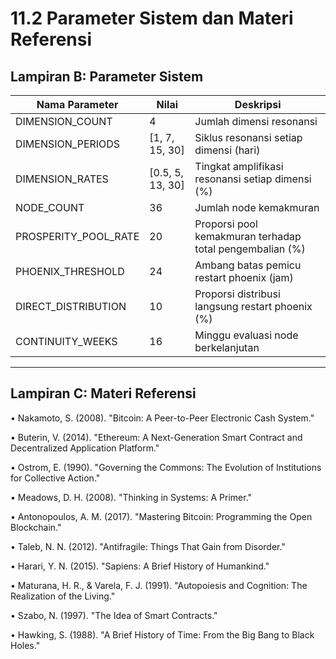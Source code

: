 # 11.2 Parameter Sistem dan Materi Referensi

## Lampiran B: Parameter Sistem

| Nama Parameter | Nilai | Deskripsi |
|---------|------|------|
| DIMENSION_COUNT | 4 | Jumlah dimensi resonansi |
| DIMENSION_PERIODS | [1, 7, 15, 30] | Siklus resonansi setiap dimensi (hari) |
| DIMENSION_RATES | [0.5, 5, 13, 30] | Tingkat amplifikasi resonansi setiap dimensi (%) |
| NODE_COUNT | 36 | Jumlah node kemakmuran |
| PROSPERITY_POOL_RATE | 20 | Proporsi pool kemakmuran terhadap total pengembalian (%) |
| PHOENIX_THRESHOLD | 24 | Ambang batas pemicu restart phoenix (jam) |
| DIRECT_DISTRIBUTION | 10 | Proporsi distribusi langsung restart phoenix (%) |
| CONTINUITY_WEEKS | 16 | Minggu evaluasi node berkelanjutan |

---

## Lampiran C: Materi Referensi

• Nakamoto, S. (2008). "Bitcoin: A Peer-to-Peer Electronic Cash System."

• Buterin, V. (2014). "Ethereum: A Next-Generation Smart Contract and Decentralized Application Platform."

• Ostrom, E. (1990). "Governing the Commons: The Evolution of Institutions for Collective Action."

• Meadows, D. H. (2008). "Thinking in Systems: A Primer."

• Antonopoulos, A. M. (2017). "Mastering Bitcoin: Programming the Open Blockchain."

• Taleb, N. N. (2012). "Antifragile: Things That Gain from Disorder."

• Harari, Y. N. (2015). "Sapiens: A Brief History of Humankind."

• Maturana, H. R., & Varela, F. J. (1991). "Autopoiesis and Cognition: The Realization of the Living."

• Szabo, N. (1997). "The Idea of Smart Contracts."

• Hawking, S. (1988). "A Brief History of Time: From the Big Bang to Black Holes."